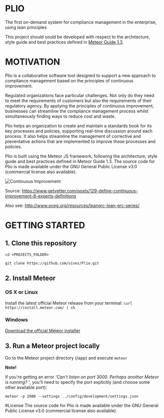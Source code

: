 # PLIO
The first on-demand system for compliance management in the enterprise, using lean principles

This project should sould be developed with respect to the architecture, style guide and best practices defined in [Meteor Guide 1.3](guide.meteor.com).

# MOTIVATION
Plio is a collaborative software tool designed to support a new approach to compliance management based on the principles of continuous improvement.

Regulated organizations face particular challenges. Not only do they need to meet the requirements of customers but also the requirements of their regulatory agency. By applying the principles of continuous improvement, businesses can streamline the compliance management process whilst simultaneously finding ways to reduce cost and waste.

Plio helps an organization to create and maintain a standards book for its key processes and policies, supporting real-time discussion around each process.  It also helps streamline the management of corrective and preventative actions that are implemented to improve these processes and policies. 

Plio is built using the Meteor JS framework, following the architecture, style guide and best practices defined in Meteor Guide 1.3.  The source code for Plio is made available under the GNU General Public License v3.0 (commercial license also available).

![Continuous Improvement](https://cloud.githubusercontent.com/assets/2095940/14455609/0322fe72-00a9-11e6-8efb-f781c30e0a7b.png)

Source: https://www.getvetter.com/posts/129-define-continuous-improvement-8-experts-definitions

Also see: http://www.oceg.org/resources/leangrc-lean-grc-series/

# GETTING STARTED
## 1. Clone this repository ##
`cd <PROJECTS_FOLDER>`

`git clone https://github.com/sives/Plio.git`

## 2. Install Meteor ##
### OS X or Linux ###
Install the latest official Meteor release from your terminal:
`curl https://install.meteor.com/ | sh`
### Windows ###
[Download the official Meteor installer](https://install.meteor.com/windows)

## 3. Run a Meteor project locally ###
Go to the Meteor project directory (/app) and execute
`meteor`

**Note!** 

If you're getting an error *'Can't listen on port 3000. Perhaps another Meteor is running?
'*, you'll need to specify the port explicitly (and choose some other available port):

`meteor -p 2000 --settings ../config/development/settings.json`

#License
The source code for Plio is made available under the GNU General Public License v3.0 (commercial license also available).
